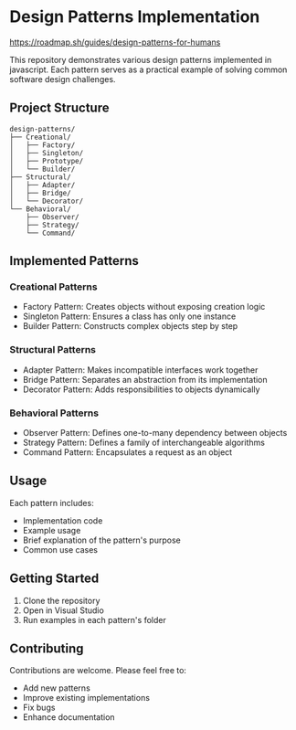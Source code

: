 # Design Patterns Implementation

https://roadmap.sh/guides/design-patterns-for-humans

This repository demonstrates various design patterns implemented in javascript. Each pattern serves as a practical example of solving common software design challenges.

## Project Structure

```
design-patterns/
├── Creational/
│   ├── Factory/
│   ├── Singleton/
│   ├── Prototype/
│   └── Builder/
├── Structural/
│   ├── Adapter/
│   ├── Bridge/
│   └── Decorator/
└── Behavioral/
    ├── Observer/
    ├── Strategy/
    └── Command/
```

## Implemented Patterns

### Creational Patterns

- Factory Pattern: Creates objects without exposing creation logic
- Singleton Pattern: Ensures a class has only one instance
- Builder Pattern: Constructs complex objects step by step

### Structural Patterns

- Adapter Pattern: Makes incompatible interfaces work together
- Bridge Pattern: Separates an abstraction from its implementation
- Decorator Pattern: Adds responsibilities to objects dynamically

### Behavioral Patterns

- Observer Pattern: Defines one-to-many dependency between objects
- Strategy Pattern: Defines a family of interchangeable algorithms
- Command Pattern: Encapsulates a request as an object

## Usage

Each pattern includes:

- Implementation code
- Example usage
- Brief explanation of the pattern's purpose
- Common use cases

## Getting Started

1. Clone the repository
2. Open in Visual Studio
3. Run examples in each pattern's folder

## Contributing

Contributions are welcome. Please feel free to:

- Add new patterns
- Improve existing implementations
- Fix bugs
- Enhance documentation
